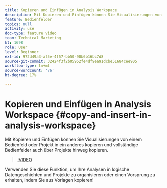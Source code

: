 ```yaml
---
title: Kopieren und Einfügen in Analysis Workspace
description: Mit Kopieren und Einfügen können Sie Visualisierungen von einem Bedienfeld oder Projekt in ein anderes kopieren und vollständige Bedienfelder auch über Projekte hinweg kopieren.
feature: Bedienfelder
topics: null
activity: use
doc-type: feature video
team: Technical Marketing
kt: 1698
role: User
level: Beginner
exl-id: 972d49a3-af5e-4f57-bb50-90b6b16bc7d8
source-git-commit: 32424f3f2b05952fe4df9ea91dcbe51684cee905
workflow-type: tm+mt
source-wordcount: '76'
ht-degree: 17%

---
```


# Kopieren und Einfügen in Analysis Workspace {#copy-and-insert-in-analysis-workspace}

Mit Kopieren und Einfügen können Sie Visualisierungen von einem Bedienfeld oder Projekt in ein anderes kopieren und vollständige Bedienfelder auch über Projekte hinweg kopieren.

>[!VIDEO](https://video.tv.adobe.com/v/23230/?quality=12)

Verwenden Sie diese Funktion, um Ihre Analysen in logische Datengeschichten und Projekte zu organisieren oder einen Vorsprung zu erhalten, indem Sie aus Vorlagen kopieren!
